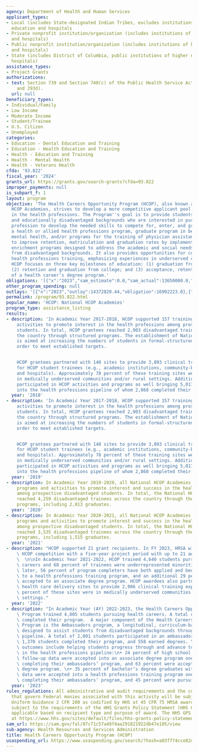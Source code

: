 ```yaml
---
agency: Department of Health and Human Services
applicant_types:
- Local (includes State-designated Indian Tribes, excludes institutions of higher
  education and hospitals
- Private nonprofit institution/organization (includes institutions of higher education
  and hospitals)
- Public nonprofit institution/organization (includes institutions of higher education
  and hospitals)
- State (includes District of Columbia, public institutions of higher education and
  hospitals)
assistance_types:
- Project Grants
authorizations:
- text: Section 739 and Section 740(c) of the Public Health Service Act (42 USC 293c
    and 293d).
  url: null
beneficiary_types:
- Individual/Family
- Low Income
- Moderate Income
- Student/Trainee
- U.S. Citizen
- Unemployed
categories:
- Education - Dental Education and Training
- Education - Health Education and Training
- Health - Education and Training
- Health - Mental Health
- Health - Veterans Health
cfda: '93.822'
fiscal_year: '2024'
grants_url: https://grants.gov/search-grants?cfda=93.822
improper_payments: null
is_subpart_f: 1
layout: program
objective: 'The Health Careers Opportunity Program (HCOP), also known as the National
  HCOP Academies, strives to develop a more competitive applicant pool to build diversity
  in the health professions. The Program''s goal is to provide students from economically
  and educationally disadvantaged backgrounds who are interested in pursuing a health
  profession to develop the needed skills to compete for, enter, and graduate from
  a health or allied health professions program, graduate program in behavioral and
  mental health, and/or programs for the training of physician assistants. HCOP strives
  to improve retention, matriculation and graduation rates by implementing tailored
  enrichment programs designed to address the academic and social needs of trainees
  from disadvantaged backgrounds. It also provides opportunities for community-based
  health professions training, emphasizing experiences in underserved communities.
  HCOP focuses on three key milestones of education: (1) graduation from high school;
  (2) retention and graduation from college; and (3) acceptance, retention, and completion
  of a health career’s degree program.'
obligations: '[{"x":"2023","sam_estimate":0.0,"sam_actual":13650000.0,"usa_spending_actual":13605123.0},{"x":"2024","sam_estimate":0.0,"sam_actual":13799376.0,"usa_spending_actual":12758252.96},{"x":"2025","sam_estimate":0.0,"sam_actual":16000000.0,"usa_spending_actual":57239.61}]'
other_program_spending: null
outlays: '[{"x":"2023","outlay":14372820.44,"obligation":16902223.0},{"x":"2024","outlay":0.0,"obligation":0.0},{"x":"2025","outlay":0.0,"obligation":0.0}]'
permalink: /program/93.822.html
popular_name: 'HCOP: National HCOP Academies'
program_type: assistance_listing
results:
- description: 'In Academic Year 2017-2018, HCOP supported 157 training programs and
    activities to promote interest in the health professions among prospective, disadvantaged
    students. In total, HCOP grantees reached 2,903 disadvantaged trainees across
    the country through structured programs. The establishment of National HCOP Academies
    is aimed at increasing the numbers of students in formal-structured programs in
    order to meet established targets.


    HCOP grantees partnered with 140 sites to provide 3,893 clinical training experiences
    for HCOP student trainees (e.g., academic institutions, community-based organizations,
    and hospitals). Approximately 78 percent of these training sites were located
    in medically underserved communities and/or rural settings. Additional students
    participated in HCOP activities and programs as well bringing 5,017 total students
    into the health professions pipeline of whom 2,868 completed their training.'
  year: '2018'
- description: 'In Academic Year 2017-2018, HCOP supported 157 training programs and
    activities to promote interest in the health professions among prospective, disadvantaged
    students. In total, HCOP grantees reached 2,903 disadvantaged trainees across
    the country through structured programs. The establishment of National HCOP Academies
    is aimed at increasing the numbers of students in formal-structured programs in
    order to meet established targets.


    HCOP grantees partnered with 140 sites to provide 3,893 clinical training experiences
    for HCOP student trainees (e.g., academic institutions, community-based organizations,
    and hospitals). Approximately 78 percent of these training sites were located
    in medically underserved communities and/or rural settings. Additional students
    participated in HCOP activities and programs as well bringing 5,017 total students
    into the health professions pipeline of whom 2,868 completed their training.'
  year: '2019'
- description: In Academic Year 2019-2020, all National HCOP Academies supported training
    programs and activities to promote interest and success in the health professions
    among prospective disadvantaged students. In total, the National HCOP Academies
    reached 4,259 disadvantaged trainees across the country through their structured
    programs, including 2,813 graduates.
  year: '2020'
- description: In Academic Year 2020-2021, all National HCOP Academies supported training
    programs and activities to promote interest and success in the health professions
    among prospective disadvantaged students. In total, the National HCOP Academies
    reached 3,535 disadvantaged trainees across the country through their structured
    programs, including 1,515 graduates.
  year: '2021'
- description: "HCOP supported 21 grant recipients. In FY 2023, HRSA will hold a new\
    \ HCOP competition with a five-year project period with up to 21 awards anticipated.\
    \  \n\nIn Academic Year 2021-2022, HCOP trained 4,640 students pursuing health\
    \ careers and 68 percent of trainees were underrepresented minorities. One year\
    \ later, 56 percent of program completers have both applied and been accepted\
    \ to a health professions training program, and an additional 29 percent had been\
    \ accepted to an associate degree program. HCOP awardees also partnered with 211\
    \ health care delivery sites to provide 2,906 clinical training experiences. Fifty-one\
    \ percent of these sites were in medically underserved communities and/or rural\
    \ settings."
  year: '2022'
- description: "In Academic Year (AY) 2022-2023, the Health Careers Opportunities\
    \ Program trained 4,805 students pursuing health careers. A total of 3,649 individuals\
    \ completed their program.  A major component of the Health Careers Opportunities\
    \ Program is the Ambassadors program, a longitudinal, curriculum-based program\
    \ designed to assist students from disadvantaged backgrounds through the educational\
    \ pipeline. A total of 2,801 students participated in an ambassador’s program,\
    \ 1,370 students completed their program, and 558 earned degrees. \nSelect program\
    \ outcomes include helping students progress through and advance to the next stage\
    \ in the health professions pipeline:\n• 24 percent of high school graduates with\
    \ follow-up data were accepted into an associate degree program one year after\
    \ completing their ambassadors’ program, and 63 percent were accepted into a bachelor’s\
    \ degree program. \n• 35 percent of bachelor’s degree graduates with follow-up\
    \ data were accepted into a health professions training program one year after\
    \ completing their ambassadors’ program, and 45 percent were pursuing health careers."
  year: '2023'
rules_regulations: All administrative and audit requirements and the cost principles
  that govern Federal monies associated with this activity will be subject to the
  Uniform Guidance 2 CFR 200 as codified by HHS at 45 CFR 75 HRSA awards are also
  subject to the requirements of the HHS Grants Policy Statement (HHS GPS) that are
  applicable based on recipient type and purpose of award. The HHS GPS is available
  at https://www.hhs.gov/sites/default/files/hhs-grants-policy-statement-october-2024.pdf.
sam_url: https://sam.gov/fal/87c71c57a48f4aa291821922db47e105/view
sub-agency: Health Resources and Services Administration
title: Health Careers Opportunity Program (HCOP)
usaspending_url: https://www.usaspending.gov/search/?hash=a03f774cce82dc86667f9cb3a9aea9f8
---
```

